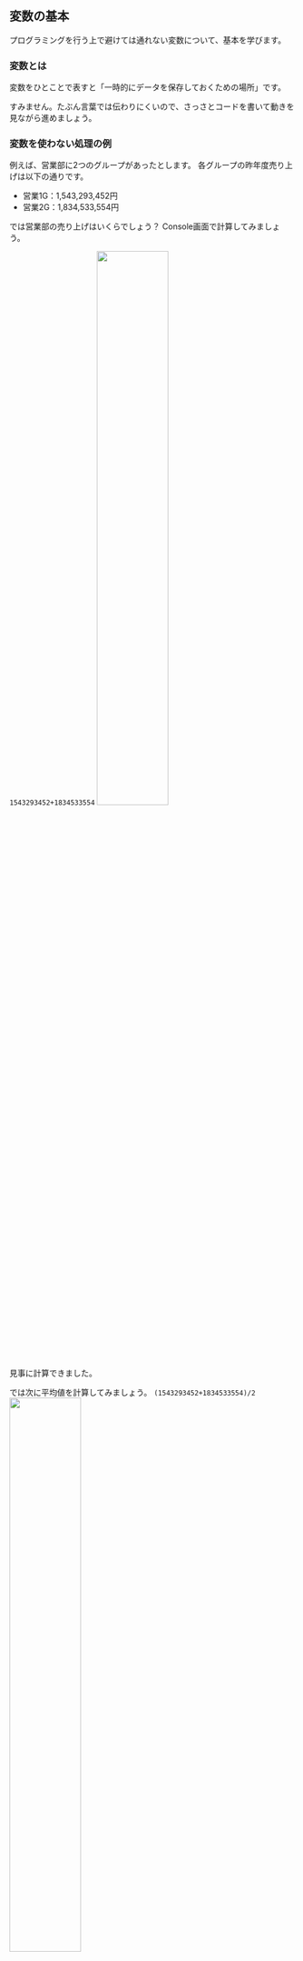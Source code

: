 ## 変数の基本
プログラミングを行う上で避けては通れない変数について、基本を学びます。

### 変数とは
変数をひとことで表すと「一時的にデータを保存しておくための場所」です。

すみません。たぶん言葉では伝わりにくいので、さっさとコードを書いて動きを見ながら進めましょう。


### 変数を使わない処理の例
例えば、営業部に2つのグループがあったとします。
各グループの昨年度売り上げは以下の通りです。
- 営業1G：1,543,293,452円
- 営業2G：1,834,533,554円

では営業部の売り上げはいくらでしょう？
Console画面で計算してみましょう。

`1543293452+1834533554`
<img src="./img/var01.png" width="50%"/>

見事に計算できました。

では次に平均値を計算してみましょう。
`(1543293452+1834533554)/2`
<img src="./img/var02.png" width="50%"/>

これも計算できましたね。

ここで計算式を見直してみてください。
プログラムでこの売り上げ金額を扱う際に以下のような問題が出てきます。
- あとから見返した時になんの計算をしていたのかが分からない
- っていうか、いまは2つしかデータがないからいいけど、データの数が増えるとどの数字がなんなのか分からなくなる
- 数字が訂正になったら、すべての場所で数字を書き換えないといけない
- 金額が登場する度に数字を見ながら打つのめんどい
- 数字を見ながら何度も売っていると間違えそう

### 変数を使った処理
そこで変数の出番です。
変数を使って同じ計算をやってみましょう。
まずは営業部の売り上げの計算です。

`let eigyo1g = 1543293452;`
`let eigyo2g = 1834533554;`
`let goukei = eigyo1g + eigyo2g;`
`console.log(goukei);`
<img src="./img/var03.png" width="50%"/>

よくわかんないけど確かに計算結果として同じものが出ましたね。
では何をやっているのかを読み解いてみましょう。

### 変数を使った処理の解説
`let eigyo1g = 1543293452;`
「let eigyo1g」というところでeigyo1gという名前の変数を作っています。

eigyo1gは私が勝手に決めました。
理由は営業1Gのデータを一時的に保存する場所として分かりやすい名前だからです。
あとから何が入っているのか分かるように名前を付けましょう。
いろいろなプログラミング言語で応用しやすいので、名前を付ける際は以下のルールをオススメします。
- 頭文字はアルファベットを使う
- 2文字目以降は英数か_（アンダースコア）を使う
- 誰が見ても分かるような名前がオススメ

そのあとの「 = 1543293452」で変数に一時的に保存するデータとして1543293452を設定しています。

`let eigyo2g = 1834533554;`
ここは営業1Gと同じ考え方ですね。営業2G分の変数を作って、売り上げデータを一時的に保存しています。

`let goukei = eigyo1g + eigyo2g;`
合計値を格納したいので「let goukei」でgoukeiという名前の変数を作っています。
もちろん名前は私が勝手に決めているので、別の名前でも構いません。

「= eigyo1g + eigyo2g」がポイントですね。
意味が分かるように変数名を付けているので、式を見れば営業1Gと営業2Gの売り上げを合計していることが分かります。

`console.log(goukei);`
ここは前のページでも使ったconsle.log()ですね。
この一文でgoukeiの内容をConsole画面に表示しています。

ポイントは内側の文字を""（ダブルクオーテーション）で囲っていないところです。

ダブルクオーテーションで囲った場合、中身をそのまま表示します。

ダブルクオーテーションで囲っていない場合は変数として扱います。

比較のために2つのパターンを書いておきます。
`console.log(goukei);`
`console.log("goukei");`
<img src="./img/var04.png" width="50%"/>


### 変数の中身を入れ替える
変数の中身を入れ替えることも可能です。

`eigyo1g = 1543000000;`
`console.log(eigyo1g);`
<img src="./img/var05.png" width="50%"/>


ここで1つ間違えやすいポイントをお話しします。
eigyo1gの中身を入れ替えましたが、この入れ替えによってgoukeiの中身は変わりません。
goukeiについては計算を行った時点での結果が入っているからです。

実際に見てみましょう。
`console.log(goukei);`
<img src="./img/var06.png" width="50%"/>

もしeigyo1gの数値を入れ替えた結果を反映させたいのであれば、同じ計算をもう一度行う必要があります。

`goukei = eigyo1g + eigyo2g;`
`console.log(goukei);`
<img src="./img/var07.png" width="50%"/>



### まとめ
- 「let 変数名」で変数を作る
- 「変数名 = データの中身」で指定した変数に対して一時的にデータを保存できる
- 変数を使うことで式が読みやすくなる。


### 備考
ちなみにプログラミング言語には変数の扱い方で種類があります。

JavaScriptは動的型付け言語と言って、変数の扱いは良くも悪くも緩いです。（なので入門しやすいです。）

対してVBA、C言語、Javaなどは静的型付け言語と呼ばれていて、変数を宣言する際に「この変数は数値を入れる用です」とか「この変数は文字列が入ります」などを指定する必要があります。

それぞれメリット・デメリットがあるのでどちらが優れているというわけではなく、向き不向きがあるイメージです。

もしこのJavaScript入門を終えて他の言語を学ぶ場合は、その言語が動的型付けなのか静的型付けなのかを確認してみてください。
そして動的型付けの場合は、ここで学んだ内容にプラスして型付けについて学ぶ必要があることを覚えておいてください。


[< ブラウザのConsole画面の使い方](./index2.html) | [順次処理 >](./index4.html)

